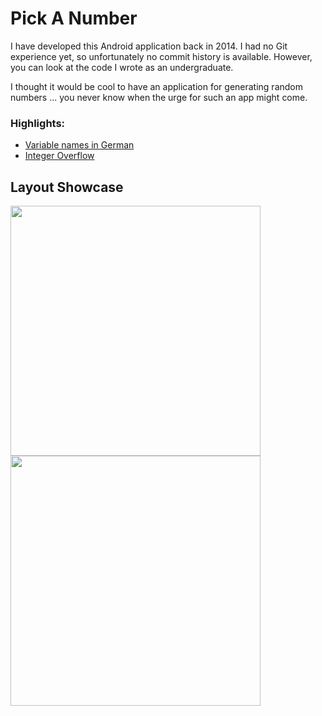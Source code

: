 # Pick A Number

I have developed this Android application back in 2014. I had no Git experience yet, so unfortunately no commit history is available. However, you can look at the code I wrote as an undergraduate.

I thought it would be cool to have an application for generating random numbers ... you never know when the urge for such an app might come.

### Highlights:

- [Variable names in German](https://github.com/vlmaier/pick-a-number/blob/main/app/src/main/java/com/vladas/pickanumber/MainActivity.java#L59)
- [Integer Overflow](https://github.com/vlmaier/pick-a-number/blob/main/app/src/main/java/com/vladas/pickanumber/MainActivity.java#L59)

## Layout Showcase

<p float="left">
  <img src="https://user-images.githubusercontent.com/18353152/209437843-3cf84b13-ef17-421c-8340-8201079d9a5a.png" width="400"/>
  <img src="https://user-images.githubusercontent.com/18353152/209437845-ccc0c65c-b5d9-450f-a917-aa54ec6d253b.png" width="400"/>
</p>
